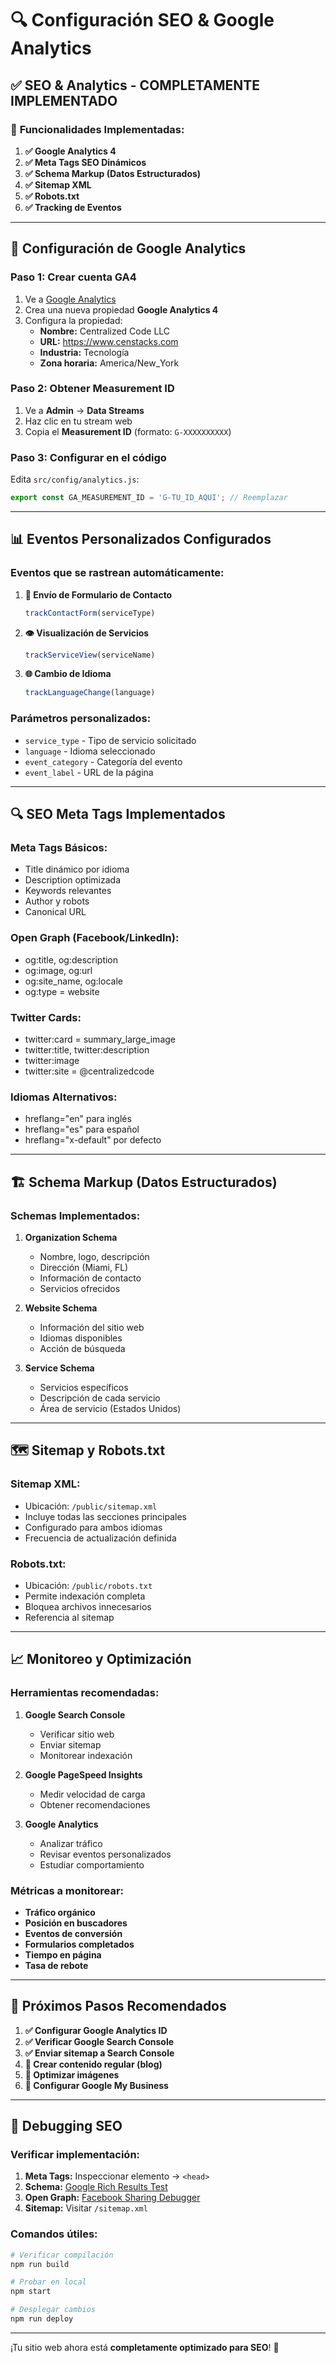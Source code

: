 # 🔍 Configuración SEO & Google Analytics

## ✅ SEO & Analytics - COMPLETAMENTE IMPLEMENTADO

### 🎯 **Funcionalidades Implementadas:**

1. **✅ Google Analytics 4**
2. **✅ Meta Tags SEO Dinámicos**
3. **✅ Schema Markup (Datos Estructurados)**
4. **✅ Sitemap XML**
5. **✅ Robots.txt**
6. **✅ Tracking de Eventos**

---

## 🚀 **Configuración de Google Analytics**

### **Paso 1: Crear cuenta GA4**

1. Ve a [Google Analytics](https://analytics.google.com/)
2. Crea una nueva propiedad **Google Analytics 4**
3. Configura la propiedad:
   - **Nombre:** Centralized Code LLC
   - **URL:** https://www.censtacks.com
   - **Industria:** Tecnología
   - **Zona horaria:** America/New_York

### **Paso 2: Obtener Measurement ID**

1. Ve a **Admin** → **Data Streams**
2. Haz clic en tu stream web
3. Copia el **Measurement ID** (formato: `G-XXXXXXXXXX`)

### **Paso 3: Configurar en el código**

Edita `src/config/analytics.js`:
```javascript
export const GA_MEASUREMENT_ID = 'G-TU_ID_AQUI'; // Reemplazar
```

---

## 📊 **Eventos Personalizados Configurados**

### **Eventos que se rastrean automáticamente:**

1. **📝 Envío de Formulario de Contacto**
   ```javascript
   trackContactForm(serviceType)
   ```

2. **👁️ Visualización de Servicios**
   ```javascript
   trackServiceView(serviceName)
   ```

3. **🌐 Cambio de Idioma**
   ```javascript
   trackLanguageChange(language)
   ```

### **Parámetros personalizados:**
- `service_type` - Tipo de servicio solicitado
- `language` - Idioma seleccionado
- `event_category` - Categoría del evento
- `event_label` - URL de la página

---

## 🔍 **SEO Meta Tags Implementados**

### **Meta Tags Básicos:**
- Title dinámico por idioma
- Description optimizada
- Keywords relevantes
- Author y robots
- Canonical URL

### **Open Graph (Facebook/LinkedIn):**
- og:title, og:description
- og:image, og:url
- og:site_name, og:locale
- og:type = website

### **Twitter Cards:**
- twitter:card = summary_large_image
- twitter:title, twitter:description
- twitter:image
- twitter:site = @centralizedcode

### **Idiomas Alternativos:**
- hreflang="en" para inglés
- hreflang="es" para español
- hreflang="x-default" por defecto

---

## 🏗️ **Schema Markup (Datos Estructurados)**

### **Schemas Implementados:**

1. **Organization Schema**
   - Nombre, logo, descripción
   - Dirección (Miami, FL)
   - Información de contacto
   - Servicios ofrecidos

2. **Website Schema**
   - Información del sitio web
   - Idiomas disponibles
   - Acción de búsqueda

3. **Service Schema**
   - Servicios específicos
   - Descripción de cada servicio
   - Área de servicio (Estados Unidos)

---

## 🗺️ **Sitemap y Robots.txt**

### **Sitemap XML:**
- Ubicación: `/public/sitemap.xml`
- Incluye todas las secciones principales
- Configurado para ambos idiomas
- Frecuencia de actualización definida

### **Robots.txt:**
- Ubicación: `/public/robots.txt`
- Permite indexación completa
- Bloquea archivos innecesarios
- Referencia al sitemap

---

## 📈 **Monitoreo y Optimización**

### **Herramientas recomendadas:**

1. **Google Search Console**
   - Verificar sitio web
   - Enviar sitemap
   - Monitorear indexación

2. **Google PageSpeed Insights**
   - Medir velocidad de carga
   - Obtener recomendaciones

3. **Google Analytics**
   - Analizar tráfico
   - Revisar eventos personalizados
   - Estudiar comportamiento

### **Métricas a monitorear:**

- **Tráfico orgánico**
- **Posición en buscadores**
- **Eventos de conversión**
- **Formularios completados**
- **Tiempo en página**
- **Tasa de rebote**

---

## 🎯 **Próximos Pasos Recomendados**

1. **✅ Configurar Google Analytics ID**
2. **✅ Verificar Google Search Console**
3. **✅ Enviar sitemap a Search Console**
4. **🔄 Crear contenido regular (blog)**
5. **🔄 Optimizar imágenes**
6. **🔄 Configurar Google My Business**

---

## 🔧 **Debugging SEO**

### **Verificar implementación:**

1. **Meta Tags:** Inspeccionar elemento → `<head>`
2. **Schema:** [Google Rich Results Test](https://search.google.com/test/rich-results)
3. **Open Graph:** [Facebook Sharing Debugger](https://developers.facebook.com/tools/debug/)
4. **Sitemap:** Visitar `/sitemap.xml`

### **Comandos útiles:**
```bash
# Verificar compilación
npm run build

# Probar en local
npm start

# Desplegar cambios
npm run deploy
```

---

¡Tu sitio web ahora está **completamente optimizado para SEO**! 🎉 